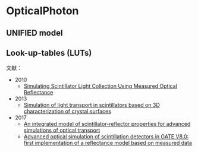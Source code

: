 <!-- OpticalPhoton.md --- 
;; 
;; Description: 
;; Author: Hongyi Wu(吴鸿毅)
;; Email: wuhongyi@qq.com 
;; Created: 六 12月 23 22:19:52 2017 (+0800)
;; Last-Updated: 六 12月 23 22:45:26 2017 (+0800)
;;           By: Hongyi Wu(吴鸿毅)
;;     Update #: 2
;; URL: http://wuhongyi.cn -->

# OpticalPhoton

## UNIFIED model



## Look-up-tables (LUTs)

文献：
- 2010
	- [Simulating Scintillator Light Collection Using Measured Optical Reflectance](http://wuhongyi.cn/Geant4Note/pdf/article/optical/05485130.pdf)
- 2013
	- [Simulation of light transport in scintillators based on 3D characterization of crystal surfaces](http://wuhongyi.cn/Geant4Note/pdf/article/optical/Roncali_2013_Phys._Med._Biol._58_2185.pdf)
- 2017
	- [An integrated model of scintillator-reflector properties for advanced simulations of optical transport](http://wuhongyi.cn/Geant4Note/pdf/article/optical/Roncali_2017_Phys._Med._Biol._62_4811.pdf)
	- [Advanced optical simulation of scintillation detectors in GATE V8.0: first implementation of a reflectance model based on measured data](http://wuhongyi.cn/Geant4Note/pdf/article/optical/Stockhoff_2017_Phys._Med._Biol._62_L1.pdf)


<!-- OpticalPhoton.md ends here -->
